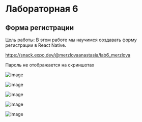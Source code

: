 # Лабораторная 6

## Форма регистрации

Цель работы: В этом работе мы научимся создавать форму регистрации в React Native. 

https://snack.expo.dev/@merzlovaanastasia/lab6_merzlova

Пароль не отображается на скриншотах

![image](https://github.com/user-attachments/assets/e614b1f0-cd6c-4bf1-bddf-de9e93be0d15)

![image](https://github.com/user-attachments/assets/a2cfe883-ae15-442e-beb1-3512ad5b740e)

![image](https://github.com/user-attachments/assets/bddadf7f-3617-4393-9b73-e8149754cc4e)

![image](https://github.com/user-attachments/assets/84f5bcd5-9f91-4fb9-bc8b-5279dc2abe3f)

![image](https://github.com/user-attachments/assets/375259f7-cad4-445f-90f5-6138a6001649)
